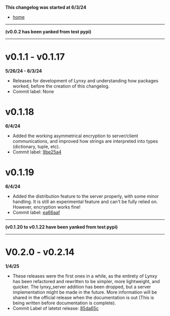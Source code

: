 **This changelog was started at 6/3/24**
- [home](/README.md)

***

**(v0.0.2 has been yanked from test pypi)**

***

# v0.1.1 - v0.1.17
**5/26/24 - 6/3/24**
- Releases for development of Lynxy and understanding how packages worked, before the creation of this changelog.
- Commit label: None

# v0.1.18
**6/4/24**
- Added the working asymmetrical encryption to server/client communications, and improved how strings are interpreted into types (dictionary, tuple, etc).
- Commit label: [9be25a4](https://github.com/SketchedDoughnut/lynxy/tree/9be25a425ff833e5490de4871f6abd8daef7861b)

# v0.1.19
**6/4/24**
- Added the distribution feature to the server properly, with some minor handling. It is still an experimental feature and can't be fully relied on. However, encryption works fine!
- Commit label: [ea66aaf](https://github.com/SketchedDoughnut/lynxy/tree/ea66aaf00874fe0cd29bfe06b442dad93de62a41)

***

**(v0.1.20 to v0.1.22 have been yanked from test pypi)**

***

# V0.2.0 - v0.2.14
**1/4/25**
- These releases were the first ones in a while, as the entirety of Lynxy has been refactored and rewritten to be simpler, more lightweight, and quicker. The lynxy_server addition has been dropped, but a server implementation might be made in the future. More information will be shared in the official release when the documentation is out (This is being written before documentation is complete).
- Commit Label of latetst release: [85da65c](https://github.com/SketchedDoughnut/lynxy/tree/85da65c59e60e8c78fe3d33704d09e4bb5be0eb3)